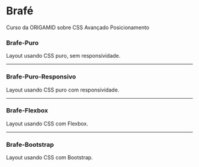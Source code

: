 <h1>Brafé</h1>
<p>Curso da ORIGAMID sobre CSS Avançado Posicionamento</p>

<h3>Brafe-Puro</h3>
<p>Layout usando CSS puro, sem responsividade.</p>

<hr>

<h3>Brafe-Puro-Responsivo</h3>
<p>Layout usando CSS puro com responsividade.</p>

<hr>

<h3>Brafe-Flexbox</h3>
<p>Layout usando CSS com Flexbox.</p>

<hr>

<h3>Brafe-Bootstrap</h3>
<p>Layout usando CSS com Bootstrap.</p>
